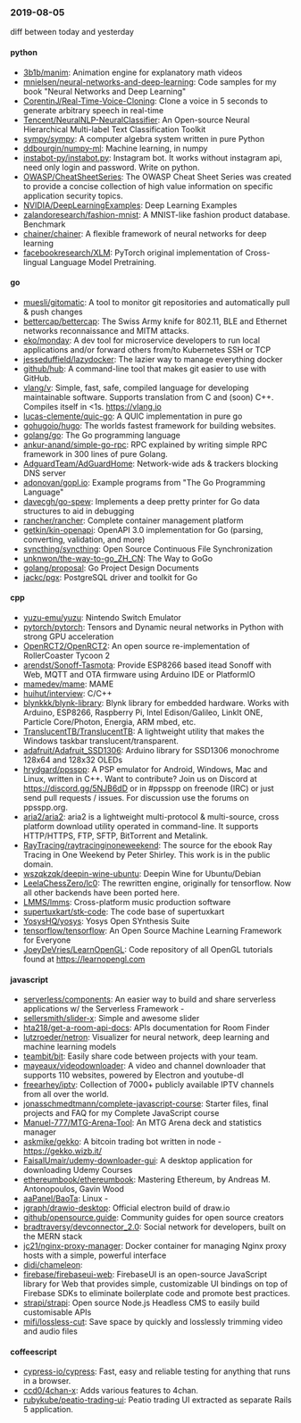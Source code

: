 ### 2019-08-05
diff between today and yesterday

#### python
* [3b1b/manim](https://github.com/3b1b/manim): Animation engine for explanatory math videos
* [mnielsen/neural-networks-and-deep-learning](https://github.com/mnielsen/neural-networks-and-deep-learning): Code samples for my book "Neural Networks and Deep Learning"
* [CorentinJ/Real-Time-Voice-Cloning](https://github.com/CorentinJ/Real-Time-Voice-Cloning): Clone a voice in 5 seconds to generate arbitrary speech in real-time
* [Tencent/NeuralNLP-NeuralClassifier](https://github.com/Tencent/NeuralNLP-NeuralClassifier): An Open-source Neural Hierarchical Multi-label Text Classification Toolkit
* [sympy/sympy](https://github.com/sympy/sympy): A computer algebra system written in pure Python
* [ddbourgin/numpy-ml](https://github.com/ddbourgin/numpy-ml): Machine learning, in numpy
* [instabot-py/instabot.py](https://github.com/instabot-py/instabot.py): Instagram bot. It works without instagram api, need only login and password. Write on python.
* [OWASP/CheatSheetSeries](https://github.com/OWASP/CheatSheetSeries): The OWASP Cheat Sheet Series was created to provide a concise collection of high value information on specific application security topics.
* [NVIDIA/DeepLearningExamples](https://github.com/NVIDIA/DeepLearningExamples): Deep Learning Examples
* [zalandoresearch/fashion-mnist](https://github.com/zalandoresearch/fashion-mnist): A MNIST-like fashion product database. Benchmark 
* [chainer/chainer](https://github.com/chainer/chainer): A flexible framework of neural networks for deep learning
* [facebookresearch/XLM](https://github.com/facebookresearch/XLM): PyTorch original implementation of Cross-lingual Language Model Pretraining.

#### go
* [muesli/gitomatic](https://github.com/muesli/gitomatic): A tool to monitor git repositories and automatically pull & push changes
* [bettercap/bettercap](https://github.com/bettercap/bettercap): The Swiss Army knife for 802.11, BLE and Ethernet networks reconnaissance and MITM attacks.
* [eko/monday](https://github.com/eko/monday):  A dev tool for microservice developers to run local applications and/or forward others from/to Kubernetes SSH or TCP
* [jesseduffield/lazydocker](https://github.com/jesseduffield/lazydocker): The lazier way to manage everything docker
* [github/hub](https://github.com/github/hub): A command-line tool that makes git easier to use with GitHub.
* [vlang/v](https://github.com/vlang/v): Simple, fast, safe, compiled language for developing maintainable software. Supports translation from C and (soon) C++. Compiles itself in <1s. https://vlang.io
* [lucas-clemente/quic-go](https://github.com/lucas-clemente/quic-go): A QUIC implementation in pure go
* [gohugoio/hugo](https://github.com/gohugoio/hugo): The worlds fastest framework for building websites.
* [golang/go](https://github.com/golang/go): The Go programming language
* [ankur-anand/simple-go-rpc](https://github.com/ankur-anand/simple-go-rpc): RPC explained by writing simple RPC framework in 300 lines of pure Golang.
* [AdguardTeam/AdGuardHome](https://github.com/AdguardTeam/AdGuardHome): Network-wide ads & trackers blocking DNS server
* [adonovan/gopl.io](https://github.com/adonovan/gopl.io): Example programs from "The Go Programming Language"
* [davecgh/go-spew](https://github.com/davecgh/go-spew): Implements a deep pretty printer for Go data structures to aid in debugging
* [rancher/rancher](https://github.com/rancher/rancher): Complete container management platform
* [getkin/kin-openapi](https://github.com/getkin/kin-openapi): OpenAPI 3.0 implementation for Go (parsing, converting, validation, and more)
* [syncthing/syncthing](https://github.com/syncthing/syncthing): Open Source Continuous File Synchronization
* [unknwon/the-way-to-go_ZH_CN](https://github.com/unknwon/the-way-to-go_ZH_CN): The Way to GoGo 
* [golang/proposal](https://github.com/golang/proposal): Go Project Design Documents
* [jackc/pgx](https://github.com/jackc/pgx): PostgreSQL driver and toolkit for Go

#### cpp
* [yuzu-emu/yuzu](https://github.com/yuzu-emu/yuzu): Nintendo Switch Emulator
* [pytorch/pytorch](https://github.com/pytorch/pytorch): Tensors and Dynamic neural networks in Python with strong GPU acceleration
* [OpenRCT2/OpenRCT2](https://github.com/OpenRCT2/OpenRCT2): An open source re-implementation of RollerCoaster Tycoon 2 
* [arendst/Sonoff-Tasmota](https://github.com/arendst/Sonoff-Tasmota): Provide ESP8266 based itead Sonoff with Web, MQTT and OTA firmware using Arduino IDE or PlatformIO
* [mamedev/mame](https://github.com/mamedev/mame): MAME
* [huihut/interview](https://github.com/huihut/interview):  C/C++ 
* [blynkkk/blynk-library](https://github.com/blynkkk/blynk-library): Blynk library for embedded hardware. Works with Arduino, ESP8266, Raspberry Pi, Intel Edison/Galileo, LinkIt ONE, Particle Core/Photon, Energia, ARM mbed, etc.
* [TranslucentTB/TranslucentTB](https://github.com/TranslucentTB/TranslucentTB): A lightweight utility that makes the Windows taskbar translucent/transparent.
* [adafruit/Adafruit_SSD1306](https://github.com/adafruit/Adafruit_SSD1306): Arduino library for SSD1306 monochrome 128x64 and 128x32 OLEDs
* [hrydgard/ppsspp](https://github.com/hrydgard/ppsspp): A PSP emulator for Android, Windows, Mac and Linux, written in C++. Want to contribute? Join us on Discord at https://discord.gg/5NJB6dD or in #ppsspp on freenode (IRC) or just send pull requests / issues. For discussion use the forums on ppsspp.org.
* [aria2/aria2](https://github.com/aria2/aria2): aria2 is a lightweight multi-protocol & multi-source, cross platform download utility operated in command-line. It supports HTTP/HTTPS, FTP, SFTP, BitTorrent and Metalink.
* [RayTracing/raytracinginoneweekend](https://github.com/RayTracing/raytracinginoneweekend): The source for the ebook Ray Tracing in One Weekend by Peter Shirley. This work is in the public domain.
* [wszqkzqk/deepin-wine-ubuntu](https://github.com/wszqkzqk/deepin-wine-ubuntu): Deepin Wine for Ubuntu/Debian
* [LeelaChessZero/lc0](https://github.com/LeelaChessZero/lc0): The rewritten engine, originally for tensorflow. Now all other backends have been ported here.
* [LMMS/lmms](https://github.com/LMMS/lmms): Cross-platform music production software
* [supertuxkart/stk-code](https://github.com/supertuxkart/stk-code): The code base of supertuxkart
* [YosysHQ/yosys](https://github.com/YosysHQ/yosys): Yosys Open SYnthesis Suite
* [tensorflow/tensorflow](https://github.com/tensorflow/tensorflow): An Open Source Machine Learning Framework for Everyone
* [JoeyDeVries/LearnOpenGL](https://github.com/JoeyDeVries/LearnOpenGL): Code repository of all OpenGL tutorials found at https://learnopengl.com

#### javascript
* [serverless/components](https://github.com/serverless/components): An easier way to build and share serverless applications w/ the Serverless Framework -
* [sellersmith/slider-x](https://github.com/sellersmith/slider-x):  Simple and awesome slider
* [hta218/get-a-room-api-docs](https://github.com/hta218/get-a-room-api-docs):  APIs documentation for Room Finder
* [lutzroeder/netron](https://github.com/lutzroeder/netron): Visualizer for neural network, deep learning and machine learning models
* [teambit/bit](https://github.com/teambit/bit): Easily share code between projects with your team.
* [mayeaux/videodownloader](https://github.com/mayeaux/videodownloader): A video and channel downloader that supports 110 websites, powered by Electron and youtube-dl
* [freearhey/iptv](https://github.com/freearhey/iptv): Collection of 7000+ publicly available IPTV channels from all over the world.
* [jonasschmedtmann/complete-javascript-course](https://github.com/jonasschmedtmann/complete-javascript-course): Starter files, final projects and FAQ for my Complete JavaScript course
* [Manuel-777/MTG-Arena-Tool](https://github.com/Manuel-777/MTG-Arena-Tool): An MTG Arena deck and statistics manager
* [askmike/gekko](https://github.com/askmike/gekko): A bitcoin trading bot written in node - https://gekko.wizb.it/
* [FaisalUmair/udemy-downloader-gui](https://github.com/FaisalUmair/udemy-downloader-gui): A desktop application for downloading Udemy Courses
* [ethereumbook/ethereumbook](https://github.com/ethereumbook/ethereumbook): Mastering Ethereum, by Andreas M. Antonopoulos, Gavin Wood
* [aaPanel/BaoTa](https://github.com/aaPanel/BaoTa): Linux - 
* [jgraph/drawio-desktop](https://github.com/jgraph/drawio-desktop): Official electron build of draw.io
* [github/opensource.guide](https://github.com/github/opensource.guide): Community guides for open source creators
* [bradtraversy/devconnector_2.0](https://github.com/bradtraversy/devconnector_2.0): Social network for developers, built on the MERN stack
* [jc21/nginx-proxy-manager](https://github.com/jc21/nginx-proxy-manager): Docker container for managing Nginx proxy hosts with a simple, powerful interface
* [didi/chameleon](https://github.com/didi/chameleon):  
* [firebase/firebaseui-web](https://github.com/firebase/firebaseui-web): FirebaseUI is an open-source JavaScript library for Web that provides simple, customizable UI bindings on top of Firebase SDKs to eliminate boilerplate code and promote best practices.
* [strapi/strapi](https://github.com/strapi/strapi):  Open source Node.js Headless CMS to easily build customisable APIs
* [mifi/lossless-cut](https://github.com/mifi/lossless-cut): Save space by quickly and losslessly trimming video and audio files

#### coffeescript
* [cypress-io/cypress](https://github.com/cypress-io/cypress): Fast, easy and reliable testing for anything that runs in a browser.
* [ccd0/4chan-x](https://github.com/ccd0/4chan-x): Adds various features to 4chan.
* [rubykube/peatio-trading-ui](https://github.com/rubykube/peatio-trading-ui): Peatio trading UI extracted as separate Rails 5 application.
